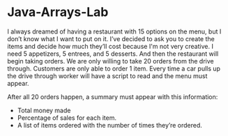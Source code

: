 # Java-Arrays-Lab
I always dreamed of having a restaurant with 15 options on the menu, but I don’t know what I want to put on it. I’ve decided to ask you to create the items and decide how much they’ll cost because I'm not very creative. I need 5 appetizers, 5 entrees, and 5 desserts. And then the restaurant will begin taking orders. We are only willing to take 20 orders from the drive through. Customers are only able to
order 1 item. Every time a car pulls up the drive through worker will have a script to read and the menu must appear.

After all 20 orders happen, a summary must appear with this information:
* Total money made
* Percentage of sales for each item.
* A list of items ordered with the number of times they’re ordered.
